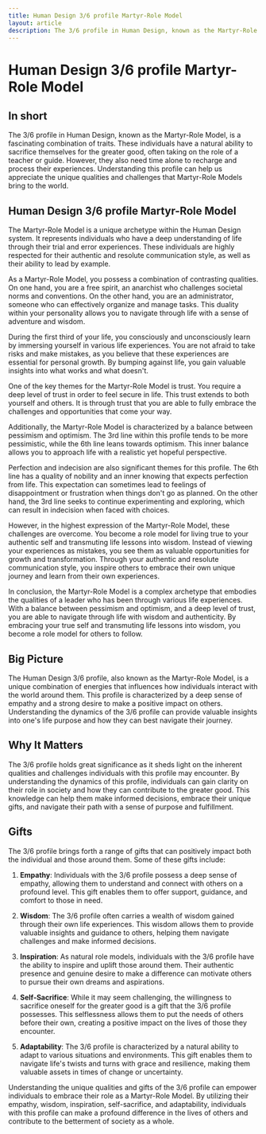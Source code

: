 ```yaml
---
title: Human Design 3/6 profile Martyr-Role Model
layout: article
description: The 3/6 profile in Human Design, known as the Martyr-Role Model, is a fascinating combination of traits. These individuals have a natural ability to sacrifice themselves for the greater good, often taking on the role of a teacher or guide. However, they also need time alone to recharge and process their experiences. Understanding this profile can help us appreciate the unique qualities and challenges that Martyr-Role Models bring to the world.
---
```

# Human Design 3/6 profile Martyr-Role Model
## In short
The 3/6 profile in Human Design, known as the Martyr-Role Model, is a fascinating combination of traits. These individuals have a natural ability to sacrifice themselves for the greater good, often taking on the role of a teacher or guide. However, they also need time alone to recharge and process their experiences. Understanding this profile can help us appreciate the unique qualities and challenges that Martyr-Role Models bring to the world.

## Human Design 3/6 profile Martyr-Role Model
The Martyr-Role Model is a unique archetype within the Human Design system. It represents individuals who have a deep understanding of life through their trial and error experiences. These individuals are highly respected for their authentic and resolute communication style, as well as their ability to lead by example.

As a Martyr-Role Model, you possess a combination of contrasting qualities. On one hand, you are a free spirit, an anarchist who challenges societal norms and conventions. On the other hand, you are an administrator, someone who can effectively organize and manage tasks. This duality within your personality allows you to navigate through life with a sense of adventure and wisdom.

During the first third of your life, you consciously and unconsciously learn by immersing yourself in various life experiences. You are not afraid to take risks and make mistakes, as you believe that these experiences are essential for personal growth. By bumping against life, you gain valuable insights into what works and what doesn't.

One of the key themes for the Martyr-Role Model is trust. You require a deep level of trust in order to feel secure in life. This trust extends to both yourself and others. It is through trust that you are able to fully embrace the challenges and opportunities that come your way.

Additionally, the Martyr-Role Model is characterized by a balance between pessimism and optimism. The 3rd line within this profile tends to be more pessimistic, while the 6th line leans towards optimism. This inner balance allows you to approach life with a realistic yet hopeful perspective.

Perfection and indecision are also significant themes for this profile. The 6th line has a quality of nobility and an inner knowing that expects perfection from life. This expectation can sometimes lead to feelings of disappointment or frustration when things don't go as planned. On the other hand, the 3rd line seeks to continue experimenting and exploring, which can result in indecision when faced with choices.

However, in the highest expression of the Martyr-Role Model, these challenges are overcome. You become a role model for living true to your authentic self and transmuting life lessons into wisdom. Instead of viewing your experiences as mistakes, you see them as valuable opportunities for growth and transformation. Through your authentic and resolute communication style, you inspire others to embrace their own unique journey and learn from their own experiences.

In conclusion, the Martyr-Role Model is a complex archetype that embodies the qualities of a leader who has been through various life experiences. With a balance between pessimism and optimism, and a deep level of trust, you are able to navigate through life with wisdom and authenticity. By embracing your true self and transmuting life lessons into wisdom, you become a role model for others to follow.
## Big Picture

The Human Design 3/6 profile, also known as the Martyr-Role Model, is a unique combination of energies that influences how individuals interact with the world around them. This profile is characterized by a deep sense of empathy and a strong desire to make a positive impact on others. Understanding the dynamics of the 3/6 profile can provide valuable insights into one's life purpose and how they can best navigate their journey.

## Why It Matters

The 3/6 profile holds great significance as it sheds light on the inherent qualities and challenges individuals with this profile may encounter. By understanding the dynamics of this profile, individuals can gain clarity on their role in society and how they can contribute to the greater good. This knowledge can help them make informed decisions, embrace their unique gifts, and navigate their path with a sense of purpose and fulfillment.

## Gifts

The 3/6 profile brings forth a range of gifts that can positively impact both the individual and those around them. Some of these gifts include:

1. **Empathy**: Individuals with the 3/6 profile possess a deep sense of empathy, allowing them to understand and connect with others on a profound level. This gift enables them to offer support, guidance, and comfort to those in need.

2. **Wisdom**: The 3/6 profile often carries a wealth of wisdom gained through their own life experiences. This wisdom allows them to provide valuable insights and guidance to others, helping them navigate challenges and make informed decisions.

3. **Inspiration**: As natural role models, individuals with the 3/6 profile have the ability to inspire and uplift those around them. Their authentic presence and genuine desire to make a difference can motivate others to pursue their own dreams and aspirations.

4. **Self-Sacrifice**: While it may seem challenging, the willingness to sacrifice oneself for the greater good is a gift that the 3/6 profile possesses. This selflessness allows them to put the needs of others before their own, creating a positive impact on the lives of those they encounter.

5. **Adaptability**: The 3/6 profile is characterized by a natural ability to adapt to various situations and environments. This gift enables them to navigate life's twists and turns with grace and resilience, making them valuable assets in times of change or uncertainty.

Understanding the unique qualities and gifts of the 3/6 profile can empower individuals to embrace their role as a Martyr-Role Model. By utilizing their empathy, wisdom, inspiration, self-sacrifice, and adaptability, individuals with this profile can make a profound difference in the lives of others and contribute to the betterment of society as a whole.